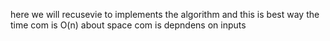 here we will recusevie to implements the algorithm 
and this is best way
the time com is O(n)
about space com is depndens on inputs 